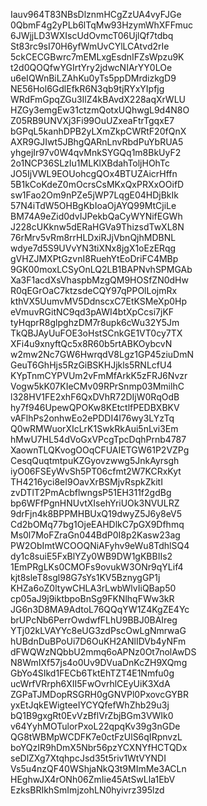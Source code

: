 Iauv964T83NBsDlznmHCgZzUA4vyFJGe
0QbmF4g2yPLb6lTqMw93HzymWhXFFmuc
6JWjjLD3WXIscUdOvmcT06UjlQf7tdbq
St83rc9sI70H6yfWmUvCYlLCAtvd2rIe
5ckCECGBwrc7mEMLxgEsdnIFZsWpzu9K
t2d0QOQfwYGIrtYry2jdwcNIArYY0LOe
u6eIQWnBiLZAhKu0yTs5ppDMrdizkgD9
NE56Hol6GdlEfkR6N3qb9tjRYxYIpfjg
WRdFmGpqZGu3IlZ4kBAvdX228aqXrWLU
HZGy3emgEw31ctzmQotxUQhwgL9d4N8O
Z05RB9UNVXj3Fi99OuUZxeaFtrTgqxE7
bGPqL5kanhDPB2yLXmZkpCWRtF20fQnX
AXR9GJIwt5JBhgQARnLnvRbdPuYbRUA5
yhgejIr97v0W4qvMnkSYGQq1m8BkUyF2
2o1NCP36SLzIu1MLKlXBdahToljHOhTc
JO5IjVWL9EOUohcgQOx4BTUZAicrHffn
5B1kCoKdeZ0mOcrsCsMKxQxPRXxOOifD
sw1Fao2Om9nPZe5jWP7LqgE04HDjBkIk
57N4iTdW5OHBgKbIoaOjAYQ99MtCjiLe
BM74A9eZid0dvIJPekbQaCyWYNifEGWh
J228cUKknw5dERaHGVa9ThizsdTwXL8N
76rMrv5vRm8rrHLDxiRJjVbnQjhMDBNL
wdye7d5S9UVvYN3tiXNx8jgX1oEzERqg
gVHZJMXPtGzvnI8RuehYtEoDriFC4MBp
9GK00moxLCSyOnLQ2LB1BAPNvhSPMGAb
Xa3F1acdXsVhaspbMzgQM9HOSfZN0dHw
R0qEGrOaC7ktzsdeCQY97qPPOlLojmRx
kthVX5UumvMV5DdnscxC7EtKSMeXp0Hp
eVmuvRGitNC9qd3pAWI4btXpCcsi7jKF
tyHqprR8glpghzDM7r8upk6cWu32Y5Jm
TkQBJAyUuFOE3oHstSCnkGE1VT0cy7TX
XFi4u9xnyftQc5x8R60b5rtABKOybcvN
w2mw2Nc7GW6HwrqdV8Lgz1GP45ziuDmN
GeuT6GhHjs5RzGiBSKHJjkls5RNLcfU4
KYpTnmCYPVUm2vFmMfArkK5zFRJ6Nvzr
Vogw5kK07KIeCMv09RPrSnmp03MmilhC
l328HV1FE2xhF6QxDVhR72DIjW0RqOdB
hy7f946UpewQPOKw8KEtctlfPEDBXBKV
vAFlhPs2onhwEo2ePDDI4I76wy3LYzTq
Q0wRMWuorXIcLrK1SwkRkAui5nLvi3Em
hMwU7HL54dVoGxVPcgTpcDqhPrnb4787
XaownTLQKvogOOqCFUAIETGW61P2VZPg
CesqQuqtmtpuKZGyovzwwg5JnkAyrsgh
iyO06FSEyWvSh5PT06cfmt2W7KCRxKyt
TH4216yci8eI9OavXrBSMjvRspkZkitI
zvDTlT2PmAcbflwngsP51EH311f2gdBg
bp6WFfPgnHNUvtXIsehYriUOk3NVULRZ
9drFjn4k8BPPMHBUxQ19dwyZ5J6y8eV5
Cd2bOMq77bg1OjeEAHDlkC7pGX9Dfhmq
Ms0l7MoFZraGn044BdP0I8p2Kasw23ag
PW2ObImtWCOOQNiAFyhv9eWu8TdhlSQ4
dy1c8suiE5FxBlYZy0WB9DW1gKBBIIs2
1EmPRgLKs0CMOFs9ovukW3ONr9qYLif4
kjt8sleT8sgl98G7sYs1KV5BznygGP1j
KHZa6oZ0ltywCHLA3rLwbWlvIiQBap50
cp05aJ9j9iktbpoBnSg9FKNlhqFWw3kR
JG6n3D8MA9AdtoL76QQqYW1Z4KgZE4Yc
brUPcNb6PerrOwdwfFLhU9BBJ0BAIreg
YTj02kLVAYYc8eUG3zdPscOwLgNmrwaG
hUBdnDuBPoUi7D6OuKH2ANlIDVb4yNFm
dFWQWzNQbbU2mmq6oAPNz0Ot7nolAwDS
N8WmIXf57js4o0Uv9DVuaDnKcZH9XQmg
GbYo4SIkd1FECb6TktEhTZT4E1Nmfu0g
ucWrfVRrph6XII5FwOvrhlCEyUiK3XdA
ZGPaTJMDopRSGRH0gGNVPl0PxovcGYBR
yxEtJqkEWigteeIYCYQfefWhZhb29u3j
bQ1B9gxgRt0EvVzBflVrZbjBGm3VWIk0
v64YyhMOTulorPxoL22qpqKv39g3nGDe
QG8tWBMpWCDFK7e0ctFzUlS6qIRpnvzL
boYQzIR9hDmX5Nbr56pzYCXNYfHCTQDx
seDlZXg7XtqhpcJsd35t5riv1WtVYNDI
Vs5u4nzQF40WShjaNkQ3t9MImMe3ACLn
HEghwJX4rONh06ZmIie45AtSwLla1EbV
EzksBRIkhSmImjzohLN0hyivrz395lzd
